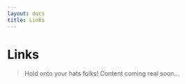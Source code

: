 ```yaml
---
layout: docs
title: Links
---
```


# Links

> Hold onto your hats folks! Content coming real soon...
